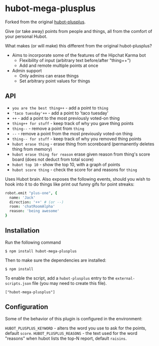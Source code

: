 hubot-mega-plusplus
==============
Forked from the original [hubot-plusplus](https://github.com/ajacksified/hubot-plusplus).

Give (or take away) points from people and things, all from the comfort of your
personal Hubot.

What makes (or will make) this different from the original hubot-plusplus?
- Aims to incorporate some of the features of the Hipchat Karma bot
    + Flexibility of input (arbitrary text before/after "thing++")
    + Add and remote multiple points at once
- Admin support
    + Only admins can erase things
    + Set arbitrary point values for things

API
---

* `you are the best thing++` - add a point to `thing`
* `'taco tuesday'++` - add a point to 'taco tuesday'
* `++` - add a point to the most previously voted-on thing
* `thing++ for stuff` - keep track of why you gave thing points
* `thing--` - remove a point from `thing`
* `--` - remove a point from the most previously voted-on thing
* `thing-- for stuff` - keep track of why you removed thing points
* `hubot erase thing` - erase thing from scoreboard (permanently deletes thing from memory)
* `hubot erase thing for reason` erase given reason from thing's score board (does not deduct from total score)
* `hubot top 10` - show the top 10, with a graph of points
* `hubot score thing` - check the score for and reasons for `thing`

Uses Hubot brain. Also exposes the following events, should you wish to hook
into it to do things like print out funny gifs for point streaks:

```coffeescript
robot.emit "plus-one", {
  name: 'Jack'
  direction: '++' # (or --)
  room: 'chatRoomAlpha'
  reason: 'being awesome'
}
```

## Installation

Run the following command 

    $ npm install hubot-mega-plusplus

Then to make sure the dependencies are installed:

    $ npm install

To enable the script, add a `hubot-plusplus` entry to the `external-scripts.json`
file (you may need to create this file).

    ["hubot-mega-plusplus"]

## Configuration

Some of the behavior of this plugin is configured in the environment:

`HUBOT_PLUSPLUS_KEYWORD` - alters the word you use to ask for the points, default `score`.
`HUBOT_PLUSPLUS_REASONS` - the text used for the word "reasons" when hubot lists the top-N report, default `raisins`.


